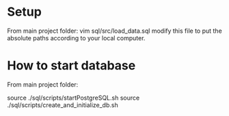 
# Setup
From main project folder:
  vim sql/src/load_data.sql
  modify this file to put the absolute paths according to your local computer.

# How to start database
From main project folder:

source ./sql/scripts/startPostgreSQL.sh
source ./sql/scripts/create_and_initialize_db.sh

